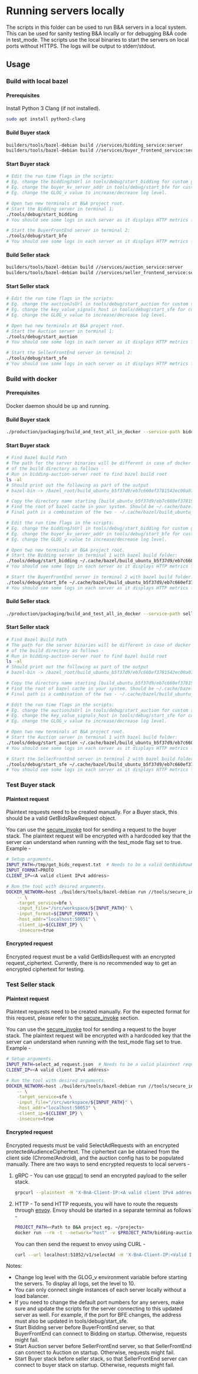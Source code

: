# Running servers locally

The scripts in this folder can be used to run B&A servers in a local system. This can be used for
sanity testing B&A locally or for debugging B&A code in test_mode. The scripts use the local
binaries to start the servers on local ports without HTTPS. The logs will be output to
stderr/stdout.

## Usage

### Build with local bazel

#### Prerequisites

Install Python 3 Clang (if not installed).

```bash
sudo apt install python3-clang
```

#### Build Buyer stack

```bash
builders/tools/bazel-debian build //services/bidding_service:server
builders/tools/bazel-debian build //services/buyer_frontend_service:server
```

#### Start Buyer stack

```bash
# Edit the run time flags in the scripts:
# Eg. change the biddingJsUrl in tools/debug/start_bidding for custom generateBid script.
# Eg. change the buyer_kv_server_addr in tools/debug/start_bfe for custom KV server.
# Eg. change the GLOG_v value to increase/decrease log level.

# Open two new terminals at B&A project root.
# Start the Bidding server in terminal 1:
./tools/debug/start_bidding
# You should see some logs in each server as it displays HTTP metrics for the first call to the generateBid JS endpoint and some errors for OTEL collectors not found.

# Start the BuyerFrontEnd server in terminal 2:
./tools/debug/start_bfe
# You should see some logs in each server as it displays HTTP metrics for the first call to the KV server and some errors for OTEL collectors not found.
```

#### Build Seller stack

```bash
builders/tools/bazel-debian build //services/auction_service:server
builders/tools/bazel-debian build //services/seller_frontend_service:server
```

#### Start Seller stack

```bash
# Edit the run time flags in the scripts:
# Eg. change the auctionJsUrl in tools/debug/start_auction for custom scoreAd script.
# Eg. change the key_value_signals_host in tools/debug/start_sfe for custom KV server.
# Eg. change the GLOG_v value to increase/decrease log level.

# Open two new terminals at B&A project root.
# Start the Auction server in terminal 1:
./tools/debug/start_auction
# You should see some logs in each server as it displays HTTP metrics for the first call to the scoreAd JS endpoint and some errors for OTEL collectors not found.

# Start the SellerFrontEnd server in terminal 2:
./tools/debug/start_sfe
# You should see some logs in each server as it displays HTTP metrics for the first call to the KV server and some errors for OTEL collectors not found.
```

### Build with docker

#### Prerequisites

Docker daemon should be up and running.

#### Build Buyer stack

```bash
./production/packaging/build_and_test_all_in_docker --service-path bidding_service --service-path buyer_frontend_service --instance local --platform aws --build-flavor non_prod
```

#### Start Buyer stack

```bash
# Find Bazel Build Path
# The path for the server binaries will be different in case of docker builds. You can find the root
# of the build directory as follows -
# Run in bidding-auction-server root to find bazel build root
ls -al
# Should print out the following as part of the output
# bazel-bin -> /bazel_root/build_ubuntu_b5f37d9/eb7c660ef3781542ec00a071f7f762a5/execroot/__main__/bazel-out/k8-opt/bin

# Copy the directory name starting [build_ubuntu_b5f37d9/eb7c660ef3781542ec00a071f7f762a5]
# Find the root of bazel cache in your system. Should be ~/.cache/bazel/
# Final path is a combination of the two - ~/.cache/bazel/build_ubuntu_b5f37d9/eb7c660ef3781542ec00a071f7f762a5

# Edit the run time flags in the scripts:
# Eg. change the biddingJsUrl in tools/debug/start_bidding for custom generateBid script.
# Eg. change the buyer_kv_server_addr in tools/debug/start_bfe for custom KV server.
# Eg. change the GLOG_v value to increase/decrease log level.

# Open two new terminals at B&A project root.
# Start the Bidding server in terminal 1 with bazel build folder:
./tools/debug/start_bidding ~/.cache/bazel/build_ubuntu_b5f37d9/eb7c660ef3781542ec00a071f7f762a5
# You should see some logs in each server as it displays HTTP metrics for the first call to the generateBid JS endpoint and some errors for OTEL collectors not found.

# Start the BuyerFrontEnd server in terminal 2 with bazel build folder:
./tools/debug/start_bfe ~/.cache/bazel/build_ubuntu_b5f37d9/eb7c660ef3781542ec00a071f7f762a5
# You should see some logs in each server as it displays HTTP metrics for the first call to the KV server and some errors for OTEL collectors not found.
```

#### Build Seller stack

```bash
./production/packaging/build_and_test_all_in_docker --service-path seller_frontend_service --service-path auction_service --instance local --platform aws --build-flavor non_prod
```

#### Start Seller stack

```bash
# Find Bazel Build Path
# The path for the server binaries will be different in case of docker builds. You can find the root
# of the build directory as follows -
# Run in bidding-auction-server root to find bazel build root
ls -al
# Should print out the following as part of the output
# bazel-bin -> /bazel_root/build_ubuntu_b5f37d9/eb7c660ef3781542ec00a071f7f762a5/execroot/__main__/bazel-out/k8-opt/bin

# Copy the directory name starting [build_ubuntu_b5f37d9/eb7c660ef3781542ec00a071f7f762a5]
# Find the root of bazel cache in your system. Should be ~/.cache/bazel/
# Final path is a combination of the two - ~/.cache/bazel/build_ubuntu_b5f37d9/eb7c660ef3781542ec00a071f7f762a5

# Edit the run time flags in the scripts:
# Eg. change the auctionJsUrl in tools/debug/start_auction for custom scoreAd script.
# Eg. change the key_value_signals_host in tools/debug/start_sfe for custom KV server.
# Eg. change the GLOG_v value to increase/decrease log level.

# Open two new terminals at B&A project root.
# Start the Auction server in terminal 1 with bazel build folder:
./tools/debug/start_auction ~/.cache/bazel/build_ubuntu_b5f37d9/eb7c660ef3781542ec00a071f7f762a5
# You should see some logs in each server as it displays HTTP metrics for the first call to the scoreAd JS endpoint and some errors for OTEL collectors not found.

# Start the SellerFrontEnd server in terminal 2 with bazel build folder:
./tools/debug/start_sfe ~/.cache/bazel/build_ubuntu_b5f37d9/eb7c660ef3781542ec00a071f7f762a5
# You should see some logs in each server as it displays HTTP metrics for the first call to the KV server and some errors for OTEL collectors not found.
```

### Test Buyer stack

#### Plaintext request

Plaintext requests need to be created manually. For a Buyer stack, this should be a valid
GetBidsRawRequest object.

You can use the [secure_invoke] tool for sending a request to the buyer stack. The plaintext request
will be encrypted with a hardcoded key that the server can understand when running with the
test_mode flag set to true. Example -

```bash
# Setup arguments.
INPUT_PATH=/tmp/get_bids_request.txt  # Needs to be a valid GetBidsRawRequest
INPUT_FORMAT=PROTO
CLIENT_IP=<A valid client IPv4 address>

# Run the tool with desired arguments.
DOCKER_NETWORK=host ./builders/tools/bazel-debian run //tools/secure_invoke:invoke \
    -- \
    -target_service=bfe \
    -input_file="/src/workspace/${INPUT_PATH}" \
    -input_format=${INPUT_FORMAT} \
    -host_addr="localhost:50051" \
    -client_ip=${CLIENT_IP} \
    -insecure=true
```

#### Encrypted request

Encrypted request must be a valid GetBidsRequest with an encrypted request_ciphertext. Currently,
there is no recommended way to get an encrypted ciphertext for testing.

### Test Seller stack

#### Plaintext request

Plaintext requests need to be created manually. For the expected format for this request, please
refer to the [secure_invoke] section.

You can use the [secure_invoke] tool for sending a request to the buyer stack. The plaintext request
will be encrypted with a hardcoded key that the server can understand when running with the
test_mode flag set to true. Example -

```bash
# Setup arguments.
INPUT_PATH=select_ad_request.json  # Needs to be a valid plaintext request in the root of the B&A project (i.e. the path is .../bidding-auction-server/select_ad_request.json)
CLIENT_IP=<A valid client IPv4 address>

# Run the tool with desired arguments.
DOCKER_NETWORK=host ./builders/tools/bazel-debian run //tools/secure_invoke:invoke \
    -- \
    -target_service=sfe \
    -input_file="/src/workspace/${INPUT_PATH}" \
    -host_addr="localhost:50053" \
    -client_ip=${CLIENT_IP} \
    -insecure=true
```

#### Encrypted request

Encrypted requests must be valid SelectAdRequests with an encrypted protectedAudienceCiphertext. The
ciphertext can be obtained from the client side (Chrome/Android), and the auction config has to be
populated manually. There are two ways to send encrypted requests to local servers -

1. gRPC - You can use [grpcurl] to send an encrypted payload to the seller stack.

    ```bash
    grpcurl --plaintext -H 'X-BnA-Client-IP:<A valid client IPv4 address>' -H 'X-User-Agent:Mozilla/5.0 (Macintosh; Intel Mac OS X 10_15_7) AppleWebKit/537.36 (KHTML, like Gecko) Chrome/111.0.0.0 Safari/537.36' -H 'x-accept-language: en-US,en;q=0.9' -d '@' localhost:50053 privacy_sandbox.bidding_auction_servers.SellerFrontEnd/SelectAd < select_ad_request.json
    ```

2. HTTP - To send HTTP requests, you will have to route the requests through [envoy]. Envoy should
   be started in a separate terminal as follows -

    ```bash
    PROJECT_PATH=<Path to B&A project eg. ~/projects>
    docker run --rm -t --network="host" -v $PROJECT_PATH/bidding-auction-server/bazel-bin/api/bidding_auction_servers_descriptor_set.pb:/etc/envoy/bidding_auction_servers_descriptor_set.pb -v $(pwd)/logs:/logs -v $PROJECT_PATH/bidding-auction-server/tools/debug/envoy.yaml:/tmp/envoy.yaml envoyproxy/envoy:dev-3b18bc650237ce923176becc1e7ee0bd8de4b701 -c /tmp/envoy.yaml
    ```

    You can then send the request to envoy using CURL -

    ```bash
    curl --url localhost:51052/v1/selectAd -H 'X-BnA-Client-IP:<Valid IP address>' -H 'X-User-Agent:Mozilla/5.0 (Macintosh; Intel Mac OS X 10_15_7) AppleWebKit/537.36 (KHTML, like Gecko) Chrome/111.0.0.0 Safari/537.36' -H 'x-accept-language: en-US,en;q=0.9' -d "@select_ads_request.json"
    ```

Notes:

-   Change log level with the GLOG_v environment variable before starting the servers. To display
    all logs, set the level to 10.
-   You can only connect single instances of each server locally without a load balancer.
-   If you need to change the default port numbers for any servers, make sure and update the scripts
    for the server connecting to this updated server as well. For example, if the port for BFE
    changes, the address must also be updated in tools/debug/start_sfe.
-   Start Bidding server before BuyerFrontEnd server, so that BuyerFrontEnd can connect to Bidding
    on startup. Otherwise, requests might fail.
-   Start Auction server before SellerFrontEnd server, so that SellerFrontEnd can connect to Auction
    on startup. Otherwise, requests might fail.
-   Start Buyer stack before seller stack, so that SellerFrontEnd server can connect to buyer stack
    on startup. Otherwise, requests might fail.

[secure_invoke]:
    https://github.com/privacysandbox/bidding-auction-servers/tree/main/tools/secure_invoke
[grpcurl]: https://github.com/fullstorydev/grpcurl
[envoy]: https://github.com/envoyproxy/envoy
